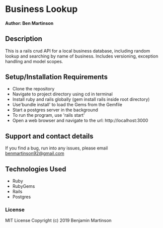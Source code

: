 # Business Lookup

#### Author: Ben Martinson

## Description

This is a rails crud API for a local business database, including random lookup and searching by name of business. Includes versioning, exception handling and model scopes.

## Setup/Installation Requirements

* Clone the repository
* Navigate to project directory using cd in terminal
* Install ruby and rails globally (gem install rails inside root directory)
* Use'bundle install' to load the Gems from the Gemfile
* Start a postgres server in the background
* To run the program, use 'rails start'
* Open a web browser and navigate to the url: http://localhost:3000

## Support and contact details

If you find a bug, run into any issues, please email benmartinson92@gmail.com

## Technologies Used

* Ruby
* RubyGems
* Rails
* Postgres

### License

MIT License
Copyright (c) 2019 Benjamin Martinson
